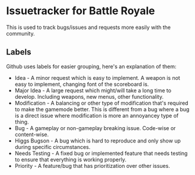 # Issuetracker for Battle Royale

This is used to track bugs/issues and requests more easily with the community.

## Labels

Github uses labels for easier grouping, here's an explanation of them:

- Idea - A minor request which is easy to implement. A weapon is not easy to implement, changing font of the scoreboard is.
- Major Idea - A large request which might/will take a long time to develop. Including weapons, new menus, other functionality.
- Modification - A balancing or other type of modification that's required to make the gamemode better. This is different from a bug where a bug is a direct issue where modification is more an annoyancey type of thing.
- Bug - A gameplay or non-gameplay breaking issue. Code-wise or content-wise.
- Higgs Bugson - A bug which is hard to reproduce and only show up during specific circumstances.
- Needs Testing - A fixed bug or implemented feature that needs testing to ensure that everything is working properly.
- Priority - A feature/bug that has prioritization over other issues.
